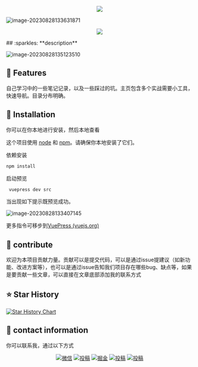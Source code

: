 <p align="center">
    <a href="https://mydocs.guoyaxue.top"><img src="https://xiaou-1305448902.cos.ap-nanjing.myqcloud.com/img/202308281313950.png" ></a> 
</p>

![image-20230828133631871](https://xiaou-1305448902.cos.ap-nanjing.myqcloud.com/img/202308281336947.png)

<p align="center">
    <a href="https://mydocs.guoyaxue.top"><img src="https://xiaou-1305448902.cos.ap-nanjing.myqcloud.com/img/202308281419342.png" ></a> 
</p>
## :sparkles: **description**

![image-20230828135123510](https://xiaou-1305448902.cos.ap-nanjing.myqcloud.com/img/202308281351670.png)

## :rainbow: **Features**

自己学习中的一些笔记记录，以及一些踩过的坑。主页包含多个实战需要小工具，快速导航。目录分布明确。

## :rocket: **Installation**

你可以在你本地进行安装，然后本地查看

这个项目使用 [node](http://nodejs.org) 和 [npm](https://npmjs.com)。请确保你本地安装了它们。

依赖安装

```sh
npm install
```

启动预览

```sh
 vuepress dev src
```

当出现如下提示既预览成功。

![image-20230828133407145](https://xiaou-1305448902.cos.ap-nanjing.myqcloud.com/img/202308281334213.png)

更多指令可移步到[VuePress (vuejs.org)](https://vuepress.vuejs.org/zh/)



## :dizzy:  contribute

欢迎为本项目贡献力量。贡献可以是提交代码，可以是通过issue提建议（如新功能、改进方案等），也可以是通过issue告知我们项目存在哪些bug、缺点等，如果是要贡献一些文章，可以直接在文章底部添加我的联系方式

## :star: Star History

[![Star History Chart](https://api.star-history.com/svg?repos=xiaou61/mydocs&type=Date)](https://star-history.com/#xiaou61/mydocs&Date)

## :speech_balloon:  contact information

你可以联系我，通过以下方式

<p align="center">
  <a href="https://xiaou-1305448902.cos.ap-nanjing.myqcloud.com/img/202308281406639.jpg"><img src="https://img.shields.io/badge/weChat-微信-blue.svg" alt="微信"></a>
  <a href="https://space.bilibili.com/395111712"><img src="https://img.shields.io/badge/bilibili-哔哩哔哩-critical" alt="投稿"></a>
  <a href="https://juejin.cn/user/3685218709674951"><img src="https://img.shields.io/badge/juejin-掘金-blue.svg" alt="掘金"></a>
  <a href="https://www.zhihu.com/people/wen-ben-32-50"><img src="https://img.shields.io/badge/zhihu-知乎-informational" alt="投稿"></a>
  <a href="https://blog.csdn.net/m0_48069349"><img src="https://img.shields.io/badge/csdn-CSDN-red.svg" alt="投稿"></a>
</p>
